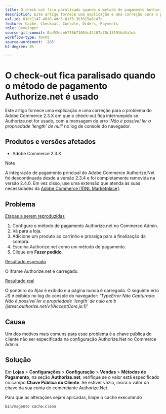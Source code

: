 ```yaml
---
title: O check-out fica paralisado quando o método de pagamento Authorize.net é usado
description: Este artigo fornece uma explicação e uma correção para o problema do Adobe Commerce 2.3.X em que a finalização fica paralisada se Authorize.net for usado, com a mensagem de erro *'Não é possível ler a propriedade 'length' de null'* no log do console do navegador.
exl-id: 01dc1147-4010-4dc5-81f3-3b3015a8c47c
feature: Cache, Checkout, Console, Orders, Payments
role: Developer
source-git-commit: 0ad52eceb776b71604c4f467a70c13191bb9a1eb
workflow-type: tm+mt
source-wordcount: '285'
ht-degree: 0%

---
```


# O check-out fica paralisado quando o método de pagamento Authorize.net é usado

Este artigo fornece uma explicação e uma correção para o problema do Adobe Commerce 2.3.X em que o check-out fica interrompido se Authorize.net for usado, com a mensagem de erro *&#39;Não é possível ler a propriedade &#39;length&#39; de null&#39;* no log de console do navegador.

## Produtos e versões afetados

* Adobe Commerce 2.3.X

>[!NOTE]
>
>A integração de pagamento principal do Adobe Commerce Authorize.Net foi descontinuada desde a versão 2.3.4 e foi completamente removida na versão 2.4.0. Em vez disso, use uma extensão que atenda às suas necessidades da [Adobe Commerce [!DNL Marketplace]](https://commercemarketplace.adobe.com/).

## Problema

<u>Etapas a serem reproduzidas</u>

1. Configure o método de pagamento Authorize.net no Commerce Admin.
1. Vá para a loja.
1. Adicione um produto ao carrinho e prossiga para a finalização da compra.
1. Escolha Authorize.net como um método de pagamento.
1. Clique em **Fazer pedido**.

<u>Resultado esperado</u>

O iframe Authorize.net é carregado.

<u>Resultado real</u>

O ponteiro do Ajax é exibido e a página nunca é carregada. O seguinte erro JS é exibido no log do console do navegador: *&#39;TypeError Não Capturado: Não é possível ler a propriedade &#39;length&#39; de nulo em b (jstest.authorize.net/v1/AcceptCore.js:1)&#39;*

## Causa

Um dos motivos mais comuns para esse problema é a chave pública do cliente não ser especificada na configuração Authorize.Net no Commerce Admin.

## Solução

Em **Lojas** > **Configurações** > **Configuração** > **Vendas** > **Métodos de Pagamento**, na seção **Authorize.net**, verifique se o valor está especificado no campo **Chave Pública do Cliente**. Se estiver vazio, insira o valor da chave da sua conta de comerciante Authorize.Net.

Para que as alterações sejam aplicadas, limpe o cache executando

```bash
bin/magento cache:clean
```
